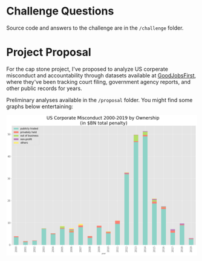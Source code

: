 # Challenge Questions

Source code and answers to the challenge are in the `/challenge` folder.

# Project Proposal

For the cap stone project, I've proposed to analyze US corperate misconduct and accountability through datasets available at [GoodJobsFirst](https://www.goodjobsfirst.org/violation-tracker-data-sources), where they've been tracking court filing, government agency reports, and other public records for years. 

Preliminary analyses available in the  `/proposal` folder. You might find some graphs below entertaining:

![US](/proposal/potential_topic/corp_miscon/corp_miscon_by_dollar.png?raw=true "Optional Title")
